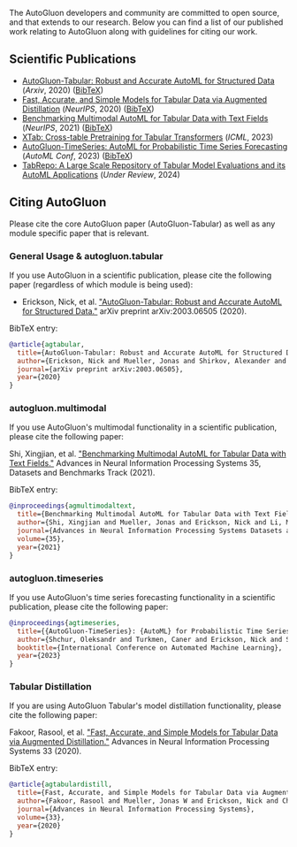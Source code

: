 The AutoGluon developers and community are committed to open source, and that extends to our research.
Below you can find a list of our published work relating to AutoGluon along with guidelines for citing our work.

## Scientific Publications
- [AutoGluon-Tabular: Robust and Accurate AutoML for Structured Data](https://arxiv.org/pdf/2003.06505.pdf) (*Arxiv*, 2020) ([BibTeX](#general-usage--autogluontabular))
- [Fast, Accurate, and Simple Models for Tabular Data via Augmented Distillation](https://proceedings.neurips.cc/paper/2020/hash/62d75fb2e3075506e8837d8f55021ab1-Abstract.html) (*NeurIPS*, 2020) ([BibTeX](#tabular-distillation))
- [Benchmarking Multimodal AutoML for Tabular Data with Text Fields](https://datasets-benchmarks-proceedings.neurips.cc/paper/2021/file/9bf31c7ff062936a96d3c8bd1f8f2ff3-Paper-round2.pdf) (*NeurIPS*, 2021) ([BibTeX](#autogluonmultimodal))
- [XTab: Cross-table Pretraining for Tabular Transformers](https://proceedings.mlr.press/v202/zhu23k/zhu23k.pdf) (*ICML*, 2023)
- [AutoGluon-TimeSeries: AutoML for Probabilistic Time Series Forecasting](https://arxiv.org/abs/2308.05566) (*AutoML Conf*, 2023) ([BibTeX](#autogluontimeseries))
- [TabRepo: A Large Scale Repository of Tabular Model Evaluations and its AutoML Applications](https://arxiv.org/pdf/2311.02971.pdf) (*Under Review*, 2024)

## Citing AutoGluon

Please cite the core AutoGluon paper (AutoGluon-Tabular) as well as any module specific paper that is relevant.

### General Usage & autogluon.tabular

If you use AutoGluon in a scientific publication, please cite the following paper (regardless of which module is being used):
- Erickson, Nick, et al. ["AutoGluon-Tabular: Robust and Accurate AutoML for Structured Data."](https://arxiv.org/abs/2003.06505) arXiv preprint arXiv:2003.06505 (2020).

BibTeX entry:

```bibtex
@article{agtabular,
  title={AutoGluon-Tabular: Robust and Accurate AutoML for Structured Data},
  author={Erickson, Nick and Mueller, Jonas and Shirkov, Alexander and Zhang, Hang and Larroy, Pedro and Li, Mu and Smola, Alexander},
  journal={arXiv preprint arXiv:2003.06505},
  year={2020}
}
```

### autogluon.multimodal

If you use AutoGluon's multimodal functionality in a scientific publication, please cite the following paper:

Shi, Xingjian, et al. ["Benchmarking Multimodal AutoML for Tabular Data with Text Fields."](https://datasets-benchmarks-proceedings.neurips.cc/paper/2021/file/9bf31c7ff062936a96d3c8bd1f8f2ff3-Paper-round2.pdf) Advances in Neural Information Processing Systems 35, Datasets and Benchmarks Track (2021).

BibTeX entry:

```bibtex
@inproceedings{agmultimodaltext,
  title={Benchmarking Multimodal AutoML for Tabular Data with Text Fields},
  author={Shi, Xingjian and Mueller, Jonas and Erickson, Nick and Li, Mu and Smola, Alexander J},
  journal={Advances in Neural Information Processing Systems Datasets and Benchmarks Track},
  volume={35},
  year={2021}
}
```

### autogluon.timeseries

If you use AutoGluon's time series forecasting functionality in a scientific publication, please cite the following paper:
```bibtex
@inproceedings{agtimeseries,
  title={{AutoGluon-TimeSeries}: {AutoML} for Probabilistic Time Series Forecasting},
  author={Shchur, Oleksandr and Turkmen, Caner and Erickson, Nick and Shen, Huibin and Shirkov, Alexander and Hu, Tony and Wang, Yuyang},
  booktitle={International Conference on Automated Machine Learning},
  year={2023}
}
```

### Tabular Distillation

If you are using AutoGluon Tabular's model distillation functionality, please cite the following paper:

Fakoor, Rasool, et al. ["Fast, Accurate, and Simple Models for Tabular Data via Augmented Distillation."](https://proceedings.neurips.cc/paper/2020/hash/62d75fb2e3075506e8837d8f55021ab1-Abstract.html) Advances in Neural Information Processing Systems 33 (2020).

BibTeX entry:

```bibtex
@article{agtabulardistill,
  title={Fast, Accurate, and Simple Models for Tabular Data via Augmented Distillation},
  author={Fakoor, Rasool and Mueller, Jonas W and Erickson, Nick and Chaudhari, Pratik and Smola, Alexander J},
  journal={Advances in Neural Information Processing Systems},
  volume={33},
  year={2020}
}
```
